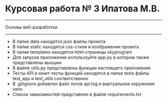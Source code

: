 # Курсовая работа № 3 Ипатова М.В.


***
Основы веб-разработки
***

* В папке data находятся json файлы проекта
* В папке static находятся css-стили и изображения проекта
* В папке templates находятся html-страницы skyprogram
* Для запуска приложения использзуйте app.py в котором также представлены вьюшки
* В файле utils.py представлены функции настоящего приложения
* Тесты API и юнит-тесты функций находятся в папке tests файлы test_app и test_utils соответственно
* В .gitignore добавлен файл логов api.log и виртуальное окружение venv
* Список зависимостей представлен в файле requirements.txt